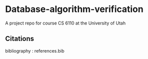 # Database-algorithm-verification
A project repo for course CS 6110 at the University of Utah

## Citations
bibliography : references.bib
